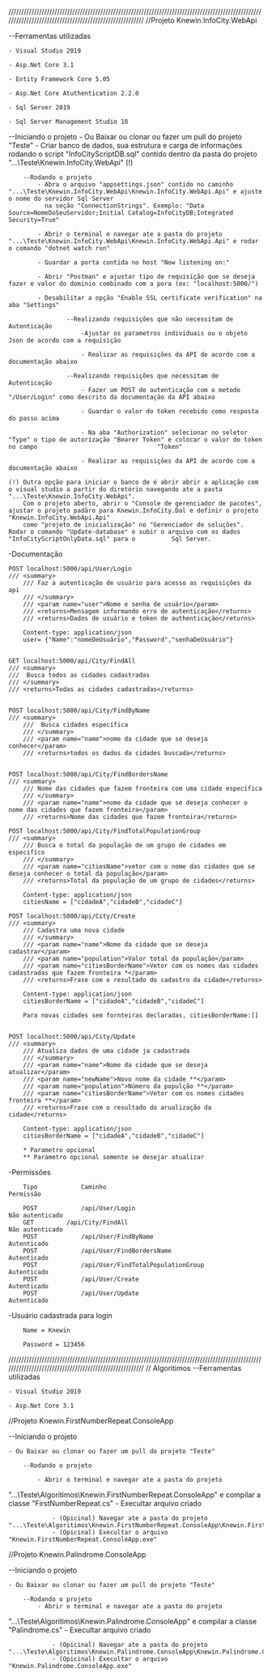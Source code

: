 ////////////////////////////////////////////////////////////////////////////////////////////////////////////////////////////////////////////////////////
//Projeto Knewin.InfoCity.WebApi


--Ferramentas utilizadas
	
	- Visual Studio 2019
	
	- Asp.Net Core 3.1
	
	- Entity Framework Core 5.05
	
	- Asp.Net Core Atuthentication 2.2.0
	
	- Sql Server 2019
	
	- Sql Server Management Studio 18

--Iniciando o projeto
	- Ou Baixar ou clonar ou fazer um pull do projeto "Teste"
	- Criar banco de dados, sua estrutura e carga de informações rodando o script "InfoCityScriptDB.sql" contido dentro da pasta do projeto "...\Teste\Knewin.InfoCity.WebApi" (!)
		
		--Rodando o projeto
			- Abra o arquivo "appsettings.json" contido no caminho "...\Teste\Knewin.InfoCity.WebApi\Knewin.InfoCity.WebApi.Api" e ajuste o nome do servidor Sql Server 
			  na seção "ConnectionStrings". Exemplo: "Data Source=NomeDoSeuServidor;Initial Catalog=InfoCityDB;Integrated Security=True"
			
			- Abrir o terminal e navegar ate a pasta do projeto "...\Teste\Knewin.InfoCity.WebApi\Knewin.InfoCity.WebApi.Api" e rodar o comando "dotnet watch run"
			
			- Guardar a porta contida no host "Now listening on:"
			
			- Abrir "Postman" e ajustar tipo de requisição que se deseja fazer e valor do dominio combinado com a pora (ex: "localhost:5000/") 
			
			- Desabilitar a opção "Enable SSL certificate verification" na aba "Settings"
					
					--Realizando requisições que não necessitam de Autenticação
						-Ajustar os parametros individuais ou o objeto Json de acordo com a requisição
						
						- Realizar as requisições da API de acordo com a documentação abaixo
					
					--Realizando requisições que necessitam de Autenticação
						- Fazer um POST de autenticação com o metodo "/User/Login" como descrito da documentação da API abaixo
						
						- Guardar o valor do token recebido como resposta do passo acima
						
						- Na aba "Authorization" selecionar no seletor "Type" o tipo de autorização "Bearer Token" e colocar o valor do token no campo           					   "Token"
						
						- Realizar as requisições da API de acordo com a documentação abaixo
	
	(!) Outra opção para iniciar o banco de é abrir abrir a aplicação com o visual studio a partir do diretório navegando ate a pasta "...\Teste\Knewin.InfoCity.WebApi".
	    Com o projeto aberto, abrir o "Console de gerenciador de pacotes", ajustar o projeto padãro para Knewin.InfoCity.Dal e definir o projeto "Knewin.InfoCity.WebApi.Api" 
	    como "projeto de inicialização" no "Gerenciador de soluções". Rodar o comando "Update-database" e subir o arquivo com os dados "InfoCityScriptOnlyData.sql" para o 		    Sql Server.

-Documentação 

	POST localhost:5000/api/User/Login
	/// <summary>
        /// Faz a autenticação de usuário para acesso as requisições da api
        /// </summary>
        /// <param name="user">Nome e senha de usuário</param>
        /// <returns>Mensagem informando erro de autenticação</returns>
        /// <returns>Dados de usuário e token de authenticação</returns>
		
		Content-type: application/json
		user= {"Name":"nomeDeUsuário","Password","senhaDeUsuário"}


	GET localhost:5000/api/City/FindAll
	/// <summary>
	///  Busca todos as cidades cadastradas
	/// </summary>
	/// <returns>Todas as cidades cadastradas</returns>
	
	
	POST localhost:5000/api/City/FindByName
	/// <summary>
        ///  Busca cidades específica
        /// </summary>
        /// <param name="name">nome da cidade que se deseja conhecer</param>
        /// <returns>todos os dados da cidades buscada</returns>


	POST localhost:5000/api/City/FindBordersName
	/// <summary>
        /// Nome das cidades que fazem fronteira com uma cidade específica
        /// </summary>
        /// <param name="name">nome da cidade que se deseja conhecer o nome das cidades que fazem fronteira</param>
        /// <returns>Nome das cidades que fazem fronteira</returns>

	POST localhost:5000/api/City/FindTotalPopulationGroup
	/// <summary>
        /// Busca o total da população de um grupo de cidades em especifíco
        /// </summary>
        /// <param name="citiesName">vetor com o nome das cidades que se deseja conhecer o total da população</param>
        /// <returns>Total da população de um grupo de cidades</returns>
		
		Content-type: application/json
		citiesName = ["cidadeA","cidadeB","cidadeC"]

	POST localhost:5000/api/City/Create
	/// <summary>
        /// Cadastra uma nova cidade
        /// </summary>
        /// <param name="name">Nome da cidade que se deseja cadastrar</param>
        /// <param name="population">Valor total da população</param>
        /// <param name="citiesBorderName">Vetor com os nomes das cidades cadastradas que fazem fronteira *</param>
        /// <returns>Frase com o resultado do cadastro da cidade</returns>
		
		Content-type: application/json
		citiesBorderName = ["cidadeA","cidadeB","cidadeC"]
		
		Para novas cidades sem fornteiras declaradas, citiesBorderName:[]
		

	POST localhost:5000/api/City/Update
	/// <summary>
        /// Atualiza dados de uma cidade ja cadastrada
        /// </summary>
        /// <param name="name">Nome da cidade que se deseja atualizar</param>
        /// <param name="newName">Novo nome da cidade **</param>
        /// <param name="population">Número da populção **</param>
        /// <param name="citiesBorderName">Vetor com os nomes cidades fronteira **</param>
        /// <returns>Frase com o resultado do arualização da cidade</returns>
		
		Content-type: application/json
		citiesBorderName = ["cidadeA","cidadeB","cidadeC"]
		
		* Parametro opcional
		** Parametro opcional somente se desejar atualizar
		
		
-Permissões
		
		Tipo			Caminho											Permissão

		POST			/api/User/Login										Não autenticado
		GET			/api/City/FindAll									Não autenticado
		POST			/api/User/FindByName									Autenticado
		POST			/api/User/FindBordersName								Autenticado
		POST			/api/User/FindTotalPopulationGroup							Autenticado
		POST			/api/User/Create									Autenticado
		POST			/api/User/Update									Autenticado
		
		
-Usuário cadastrada para login
		
		Name = Knewin
		
		Password = 123456
		
		
////////////////////////////////////////////////////////////////////////////////////////////////////////////////////////////////////////////////////////
// Algoritimos
   --Ferramentas utilizadas
	
	- Visual Studio 2019
	
	- Asp.Net Core 3.1
	

//Projeto Knewin.FirstNumberRepeat.ConsoleApp

--Iniciando o projeto
	
	- Ou Baixar ou clonar ou fazer um pull do projeto "Teste"
		
		--Rodando o projeto
			
			- Abrir o terminal e navegar ate a pasta do projeto
 "...\Teste\Algoritimos\Knewin.FirstNumberRepeat.ConsoleApp" e compilar a classe "FirstNumberRepeat.cs"
			- Execultar arquivo criado
				
				- (Opicinal) Navegar ate a pasta do projeto 			  		"...\Teste\Algoritimos\Knewin.FirstNumberRepeat.ConsoleApp\Knewin.FirstNumberRepeat.ConsoleApp\bin\Release\netcoreapp3.1"
				- (Opicinal) Execultar o arquivo "Knewin.FirstNumberRepeat.ConsoleApp.exe"

				
				

//Projeto Knewin.Palindrome.ConsoleApp

--Iniciando o projeto
	
	- Ou Baixar ou clonar ou fazer um pull do projeto "Teste"
		
		--Rodando o projeto
			- Abrir o terminal e navegar ate a pasta do projeto 
"...\Teste\Algoritimos\Knewin.Palindrome.ConsoleApp" e compilar a classe  "Palindrome.cs"
			- Execultar arquivo criado
				
				- (Opicinal) Navegar ate a pasta do projeto   	"...\Teste\Algoritimos\Knewin.Palindrome.ConsoleApp\Knewin.Palindrome.ConsoleApp\bin\Release\netcoreapp3.1"
				- (Opicinal) Execultar o arquivo "Knewin.Palindrome.ConsoleApp.exe"
				



